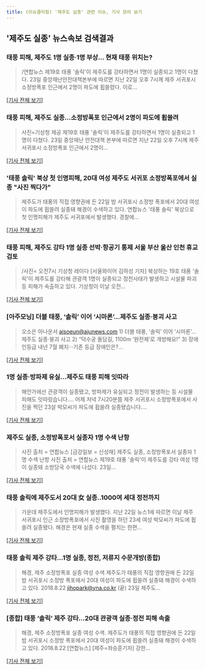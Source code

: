 ```yaml
---
title: (이슈클리핑) '제주도 실종' 관련 이슈, 기사 모아 보기
---
```

## **'제주도 실종'** 뉴스속보 검색결과
### 태풍 피해, 제주도 1명 실종·1명 부상… 현재 태풍 위치는?

>/연합뉴스 제19호 태풍 '솔릭'이 제주도를 강타하면서 1명이 실종되고 1명이 다쳤다. 23일 중앙재난안전대책본부에 따르면 지난 22일 오후 7시께 제주 서귀포시 소정방폭포 인근에서 2명이 파도에 휩쓸렸다. 이로...

[[기사 전체 보기]](http://www.kyeongin.com/main/view.php?key=20180823010007250)

### 태풍 피해, 제주도 실종…소정방폭포 인근에서 2명이 파도에 휩쓸려

>사진=기상청 제공 제19호 태풍 '솔릭'이 제주도를 강타하면서 1명이 실종되고 1명이 다쳤다. 23일 중앙재난 안전대책 본부에 따르면 지난 22일 오후 7시께 제주 서귀포시 소정방폭포 인근에서 2명이...

[[기사 전체 보기]](http://www.hkbs.co.kr/news/articleView.html?idxno=480832)

### '태풍 솔릭' 북상 첫 인명피해, 20대 여성 제주도 서귀포 소정방폭포에서 실종 "사진 찍다가"

>제주도가 태풍의 직접 영향권에 든 22일 밤 서귀포시 소정방 폭포에서 20대 여성이 파도에 휩쓸려 실종돼 해경이 수색하고 있다. 연합뉴스 '태풍 솔릭' 북상으로 첫 인명피해가 제주도 서귀포에서 발생했다. 경찰에...

[[기사 전체 보기]](http://news.imaeil.com/Society/2018082308575415799)

### 태풍 피해, 제주도 강타 1명 실종 선박·항공기 통제 서울 부산 울산 인천 휴교 검토

>/사진= 오전7시 기상청 레이다 [서울와이어 김하성 기자] 북상하는 19호 태풍 '솔릭'이 제주도를 강타해 관광객 1명이 실종되고 정전사태가 발생하고  시설물 파괴등 피해가 속출하고 있다.   기상청이 이날 오전...

[[기사 전체 보기]](http://www.seoulwire.com/news/articleView.html?idxno=23653)

### [아주모닝] 더블 태풍, ‘솔릭’ 이어 ‘시마론’...제주도 실종·붕괴 사고

>오소은 아나운서 ajsoeun@ajunews.com 1) 더블 태풍, ‘솔릭’ 이어 ‘시마론’...제주도 실종·붕괴 사고 2) “덕수궁 돌담길, 1100m ‘완전체’로 개방해요!” 3) 장애인등급 내년 7월 폐지···기존 등급 장애인은?...

[[기사 전체 보기]](http://www.ajunews.com/view/20180823080013835)

### 1명 실종·방파제 유실…제주도 태풍 피해 잇따라

>해안가에선 관광객이 실종됐고, 방파제가 유실되고 정전이 발생하는 등 시설물 피해도 잇따랐습니다.... 어제 저녁 7시20분쯤 제주 서귀포시 소정방폭포에서 사진을 찍던 23살 박모씨가 파도에 휩쓸려 실종됐습니다....

[[기사 전체 보기]](http://news.tvchosun.com/site/data/html_dir/2018/08/23/2018082390024.html)

### 제주도 실종, 소정방폭포서 실종자 1명 수색 난항

>사진 출처 = 연합뉴스 [금강일보 = 신성재] 제주도 실종, 소정방폭포서 실종자 1명 수색 난항 사진 출처 = 연합뉴스 제19호 태풍 '솔릭'이 제주도를 강타 여성 1명이 실종돼 소방당국 수색에 나섰다. 23일...

[[기사 전체 보기]](http://www.ggilbo.com/news/articleView.html?idxno=538749)

### 태풍 솔릭에 제주도서 20대 女 실종..1000여 세대 정전까지

>가운데 제주도에서 인명피해가 발생했다. 지난 22일 뉴스1에 따르면 이날 제주 서귀포시 인근 소정방폭포에서 사진 촬영을 하던 23세 여성 박모씨가 파도에 휩쓸려 실종됐다. 해경은 현재 실종 수색을 펼치는 한편...

[[기사 전체 보기]](http://star.mt.co.kr/stview.php?no=2018082304120477601)

### 태풍 솔릭 제주 강타…1명 실종, 정전, 저류지 수문개방(종합)

>해경, 제주 소정방폭포 실종 여성 수색 제주도가 태풍의 직접 영향권에 든 22일 밤 서귀포시 소정방 폭포에서 20대 여성이 파도에 휩쓸려 실종돼 해경이 수색하고 있다. 2018.8.22 jihopark@yna.co.kr (끝) 23일 제주도...

[[기사 전체 보기]](http://app.yonhapnews.co.kr/YNA/Basic/SNS/r.aspx?c=AKR20180823001151056&did=1195m)

### [종합] 태풍 ‘솔릭’ 제주 강타…20대 관광객 실종·정전 피해 속출

>해경, 제주 소정방폭포 실종 여성 수색. 제주도가 태풍의 직접 영향권에 든 22일 밤 서귀포시 소정방 폭포에서 20대 여성이 파도에 휩쓸려 실종돼 해경이 수색하고 있다. 2018.8.22 [연합뉴스] [제주=좌승훈기자] 강한...

[[기사 전체 보기]](http://www.fnnews.com/news/201808230622395707)


